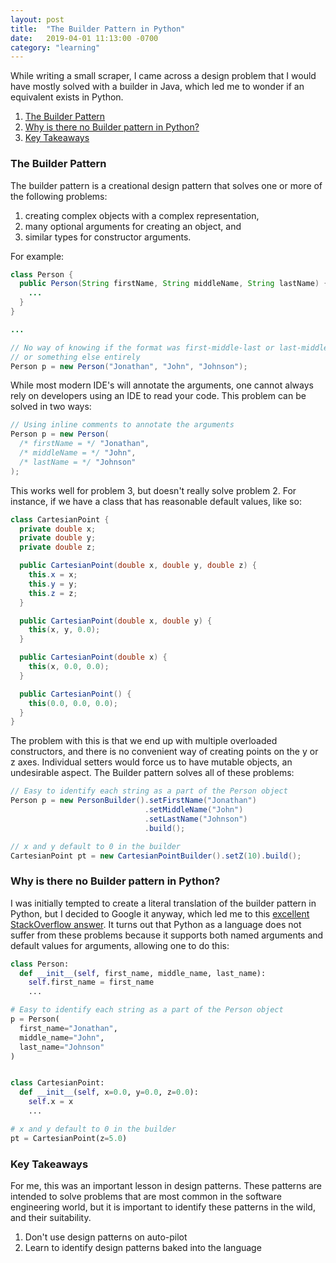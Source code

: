 ```yaml
---
layout: post
title:  "The Builder Pattern in Python"
date:   2019-04-01 11:13:00 -0700
category: "learning"
---
```


While writing a small scraper, I came across a design problem that I would have mostly solved with a builder in Java, which led me to wonder if an equivalent exists in Python.

1. [The Builder Pattern](#the-builder-pattern)
2. [Why is there no Builder pattern in Python?](#why-is-there-no-builder-pattern-in-python)
3. [Key Takeaways](#key-takeaways)

### The Builder Pattern

The builder pattern is a creational design pattern that solves one or more of the following problems:
1. creating complex objects with a complex representation,
2. many optional arguments for creating an object, and
3. similar types for constructor arguments.

For example:

```java
class Person {
  public Person(String firstName, String middleName, String lastName) {
    ...
  }
}

...

// No way of knowing if the format was first-middle-last or last-middle-first
// or something else entirely
Person p = new Person("Jonathan", "John", "Johnson");
```

While most modern IDE's will annotate the arguments, one cannot always rely on developers using an IDE to read your code. This problem can be solved in two ways:

```java
// Using inline comments to annotate the arguments
Person p = new Person(
  /* firstName = */ "Jonathan",
  /* middleName = */ "John",
  /* lastName = */ "Johnson"
);
```

This works well for problem 3, but doesn't really solve problem 2. For instance, if we have a class that has reasonable default values, like so:

```java
class CartesianPoint {
  private double x;
  private double y;
  private double z;

  public CartesianPoint(double x, double y, double z) {
    this.x = x;
    this.y = y;
    this.z = z;
  }

  public CartesianPoint(double x, double y) {
    this(x, y, 0.0);
  }

  public CartesianPoint(double x) {
    this(x, 0.0, 0.0);
  }

  public CartesianPoint() {
    this(0.0, 0.0, 0.0);
  }
}
```

The problem with this is that we end up with multiple overloaded constructors, and there is no convenient way of creating points on the y or z axes. Individual setters would force us to have mutable objects, an undesirable aspect. The Builder pattern solves all of these problems:

```java
// Easy to identify each string as a part of the Person object
Person p = new PersonBuilder().setFirstName("Jonathan")
                              .setMiddleName("John")
                              .setLastName("Johnson")
                              .build();

// x and y default to 0 in the builder
CartesianPoint pt = new CartesianPointBuilder().setZ(10).build();
```

### Why is there no Builder pattern in Python?

I was initially tempted to create a literal translation of the builder pattern in Python, but I decided to Google it anyway, which led me to this [excellent StackOverflow answer](https://stackoverflow.com/a/11977454/4014685). It turns out that Python as a language does not suffer from these problems because it supports both named arguments and default values for arguments, allowing one to do this:

```python
class Person:
  def __init__(self, first_name, middle_name, last_name):
    self.first_name = first_name
    ...

# Easy to identify each string as a part of the Person object
p = Person(
  first_name="Jonathan",
  middle_name="John",
  last_name="Johnson"
)


class CartesianPoint:
  def __init__(self, x=0.0, y=0.0, z=0.0):
    self.x = x
    ...

# x and y default to 0 in the builder
pt = CartesianPoint(z=5.0)
```

### Key Takeaways

For me, this was an important lesson in design patterns. These patterns are intended to solve problems that are most common in the software engineering world, but it is important to identify these patterns in the wild, and their suitability.

1. Don't use design patterns on auto-pilot
2. Learn to identify design patterns baked into the language
